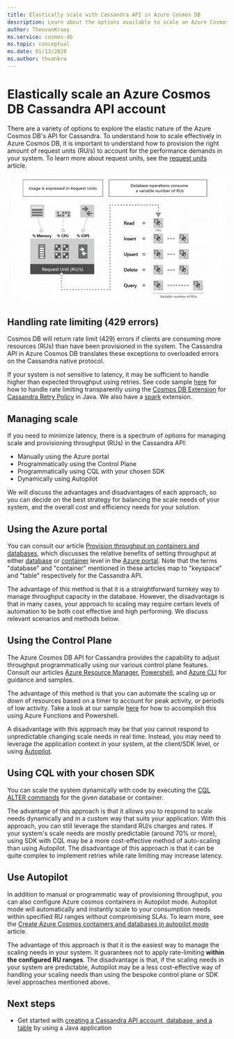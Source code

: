 ```yaml
---
title: Elastically scale with Cassandra API in Azure Cosmos DB
description: Learn about the options available to scale an Azure Cosmos DB Cassandra API account and their advantages/disadvantages
author: TheovanKraay
ms.service: cosmos-db
ms.topic: conceptual
ms.date: 01/13/2020
ms.author: thvankra
---
```


# Elastically scale an Azure Cosmos DB Cassandra API account

There are a variety of options to explore the elastic nature of the Azure Cosmos DB's API for Cassandra. To understand how to scale effectively in Azure Cosmos DB, it is important to understand how to provision the right amount of request units (RU/s) to account for the performance demands in your system. To learn more about request units, see the [request units](request-units.md) article. 

![Database operations consume Request Units](./media/request-units/request-units.png)

## Handling rate limiting (429 errors)

Cosmos DB will return rate limit (429) errors if clients are consuming more resources (RUs) than have been provisioned in the system. The Cassandra API in Azure Cosmos DB translates these exceptions to overloaded errors on the Cassandra native protocol. 

If your system is not sensitive to latency, it may be sufficient to handle higher than expected throughput using retries. See code sample [here](https://github.com/Azure-Samples/azure-cosmos-cassandra-java-retry-sample) for how to handle rate limiting transparently using the [Cosmos DB Extension](https://github.com/Azure/azure-cosmos-cassandra-extensions) for [Cassandra Retry Policy](https://docs.datastax.com/en/drivers/java/2.0/com/datastax/driver/core/policies/RetryPolicy.html) in Java. We also have a [spark](https://mvnrepository.com/artifact/com.microsoft.azure.cosmosdb/azure-cosmos-cassandra-spark-helper) extension.

## Managing scale

If you need to minimize latency, there is a spectrum of options for managing scale and provisioning throughput (RUs) in the Cassandra API:

* Manually using the Azure portal
* Programmatically using the Control Plane
* Programmatically using CQL with your chosen SDK
* Dynamically using Autopilot

We will discuss the advantages and disadvantages of each approach, so you can decide on the best strategy for balancing the scale needs of your system, and the overall cost and efficiency needs for your solution.

## Using the Azure portal

You can consult our article [Provision throughput on containers and databases](https://docs.microsoft.com/azure/cosmos-db/set-throughput), which discusses the relative benefits of setting throughput at either [database](https://docs.microsoft.com/azure/cosmos-db/set-throughput#set-throughput-on-a-database) or [container](https://docs.microsoft.com/azure/cosmos-db/set-throughput#set-throughput-on-a-container) level in the [Azure portal](https://docs.microsoft.com/azure/cosmos-db/set-throughput#set-throughput-on-a-database-and-a-container). Note that the terms "database" and "container" mentioned in these articles map to "keyspace" and "table" respectively for the Cassandra API.

The advantage of this method is that it is a straightforward turnkey way to manage throughput capacity in the database. However, the disadvantage is that in many cases, your approach to scaling may require certain levels of automation to be both cost effective and high performing. We discuss relevant scenarios and methods below.

## Using the Control Plane

The Azure Cosmos DB API for Cassandra provides the capability to adjust throughput programmatically using our various control plane features. Consult our articles [Azure Resource Manager](https://docs.microsoft.com/azure/cosmos-db/manage-cassandra-with-resource-manager), [Powershell](https://docs.microsoft.com/azure/cosmos-db/powershell-samples-cassandra), and [Azure CLI](https://docs.microsoft.com/azure/cosmos-db/cli-samples-cassandra) for guidance and samples.

The advantage of this method is that you can automate the scaling up or down of resources based on a timer to account for peak activity, or periods of low activity. Take a look at our sample [here](https://github.com/Azure-Samples/azure-cosmos-throughput-scheduler) for how to accomplish this using Azure Functions and Powershell.

A disadvantage with this approach may be that you cannot respond to unpredictable changing scale needs in real time. Instead, you may need to leverage the application context in your system, at the client/SDK level, or using [Autopilot](https://docs.microsoft.com/azure/cosmos-db/provision-throughput-autopilot).

## Using CQL with your chosen SDK

You can scale the system dynamically with code by executing the [CQL ALTER commands](cassandra-support.md#keyspace-and-table-options) for the given database or container.

The advantage of this approach is that it allows you to respond to scale needs dynamically and in a custom way that suits your application. With this approach, you can still leverage the standard RU/s charges and rates. If your system's scale needs are mostly predictable (around 70% or more), using SDK with CQL may be a more cost-effective method of auto-scaling than using Autopilot. The disadvantage of this approach is that it can be quite complex to implement retries while rate limiting may increase latency.

## <a id="use-autopilot"></a>Use Autopilot

In addition to manual or programmatic way of provisioning throughput, you can also configure Azure cosmos containers in Autopilot mode. Autopilot mode will automatically and instantly scale to your consumption needs within specified RU ranges without compromising SLAs. To learn more, see the [Create Azure Cosmos containers and databases in autopilot mode](provision-throughput-autopilot.md) article.

The advantage of this approach is that it is the easiest way to manage the scaling needs in your system. It guarantees not to apply rate-limiting **within the configured RU ranges**. The disadvantage is that, if the scaling needs in your system are predictable, Autopilot may be a less cost-effective way of handling your scaling needs than using the bespoke control plane or SDK level approaches mentioned above.

## Next steps

- Get started with [creating a Cassandra API account, database, and a table](create-cassandra-api-account-java.md) by using a Java application

